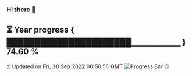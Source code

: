 ### Hi there 👋
⏳ Year progress { ██████████████████████▁▁▁▁▁▁▁▁ } 74.60 %
---
⏰ Updated on Fri, 30 Sep 2022 06:50:55 GMT
![Progress Bar CI](https://github.com/liununu/liununu/workflows/Progress%20Bar%20CI/badge.svg)
